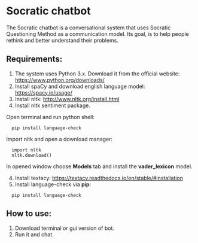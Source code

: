 # Socratic chatbot

The Socratic chatbot is a conversational system that uses Socratic Questioning Method as a communication model. Its goal, is to help people rethink and better understand their problems.

## Requirements: 
1. The system uses Python 3.x. Download it from the official website: https://www.python.org/downloads/ 
2. Install spaCy and download english language model: https://spacy.io/usage/
3. Install nltk: http://www.nltk.org/install.html
4. Install nltk sentiment package.

Open terminal and run python shell:
```code:: bash
  pip install language-check
```

Import nltk and open a download manager:
```code:: python
  import nltk
  nltk.download()
```

In opened window choose **Models** tab and install the **vader_lexicon** model.

4. Install textacy: https://textacy.readthedocs.io/en/stable/#installation
5. Install language-check via **pip**:

```code:: bash
  pip install language-check
```

## How to use:
1. Download terminal or gui version of bot.
2. Run it and chat.
